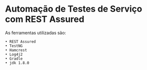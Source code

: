# Automação de Testes de Serviço com REST Assured

As ferramentas utilizadas são:

	• REST Assured
	• TestNG
	• Hamcrest
	• Log4j2
	• Gradle
	• jdk 1.8.0